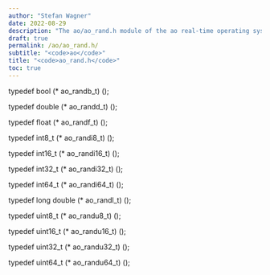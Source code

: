```yaml
---
author: "Stefan Wagner"
date: 2022-08-29
description: "The ao/ao_rand.h module of the ao real-time operating system."
draft: true
permalink: /ao/ao_rand.h/ 
subtitle: "<code>ao</code>"
title: "<code>ao_rand.h</code>"
toc: true
---
```


typedef bool        (*  ao_randb_t)    ();

typedef double      (*  ao_randd_t)    ();

typedef float       (*  ao_randf_t)    ();

typedef int8_t      (*  ao_randi8_t)   ();

typedef int16_t     (*  ao_randi16_t)  ();

typedef int32_t     (*  ao_randi32_t)  ();

typedef int64_t     (*  ao_randi64_t)  ();

typedef long double (*  ao_randl_t)    ();

typedef uint8_t     (*  ao_randu8_t)   ();

typedef uint16_t    (*  ao_randu16_t)  ();

typedef uint32_t    (*  ao_randu32_t)  ();

typedef uint64_t    (*  ao_randu64_t)  ();

